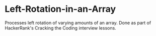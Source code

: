 # Left-Rotation-in-an-Array
Processes left rotation of varying amounts of an array. Done as part of HackerRank's Cracking the Coding interview lessons.

